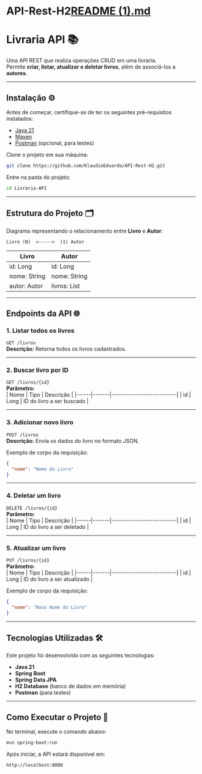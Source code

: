 # API-Rest-H2[README (1).md](https://github.com/user-attachments/files/22390853/README.1.md)

# **Livraria API** 📚  

Uma API REST que realiza operações CRUD em uma livraria.  
Permite **criar, listar, atualizar e deletar livros**, além de associá-los a **autores**.

---

## **Instalação** ⚙️  

Antes de começar, certifique-se de ter os seguintes pré-requisitos instalados:  
- [Java 21](https://www.oracle.com/java/technologies/javase/jdk21-archive-downloads.html)  
- [Maven](https://maven.apache.org/)  
- [Postman](https://www.postman.com/) (opcional, para testes)  

Clone o projeto em sua máquina:
```bash
git clone https://github.com/KlaudioEduardo/API-Rest-H2.git
```

Entre na pasta do projeto:
```bash
cd Livraria-API
```

---

## **Estrutura do Projeto** 🗂️  

Diagrama representando o relacionamento entre **Livro** e **Autor**:

```
Livro (N)  <----->  (1) Autor
```

| Livro        | Autor        |
|--------------|--------------|
| id: Long     | id: Long     |
| nome: String | nome: String |
| autor: Autor | livros: List |

---

## **Endpoints da API** 🌐  

### **1. Listar todos os livros**  
`GET /livros`  
**Descrição:** Retorna todos os livros cadastrados.

---

### **2. Buscar livro por ID**  
`GET /livros/{id}`  
**Parâmetro:**  
| Nome | Tipo  | Descrição                  |
|------|-------|---------------------------|
| id   | Long  | ID do livro a ser buscado |

---

### **3. Adicionar novo livro**  
`POST /livros`  
**Descrição:** Envia os dados do livro no formato JSON.  

Exemplo de corpo da requisição:
```json
{
  "nome": "Nome do Livro"
}
```

---

### **4. Deletar um livro**  
`DELETE /livros/{id}`  
**Parâmetro:**  
| Nome | Tipo  | Descrição                  |
|------|-------|---------------------------|
| id   | Long  | ID do livro a ser deletado |

---

### **5. Atualizar um livro**  
`PUT /livros/{id}`  
**Parâmetro:**  
| Nome | Tipo  | Descrição                  |
|------|-------|---------------------------|
| id   | Long  | ID do livro a ser atualizado |

Exemplo de corpo da requisição:
```json
{
  "nome": "Novo Nome do Livro"
}
```

---

## **Tecnologias Utilizadas** 🛠️  

Este projeto foi desenvolvido com as seguintes tecnologias:

- **Java 21**  
- **Spring Boot**  
- **Spring Data JPA**  
- **H2 Database** (banco de dados em memória)  
- **Postman** (para testes)

---

## **Como Executar o Projeto** 🚀  

No terminal, execute o comando abaixo:

```bash
mvn spring-boot:run
```

Após iniciar, a API estará disponível em:  
```
http://localhost:8080
```
